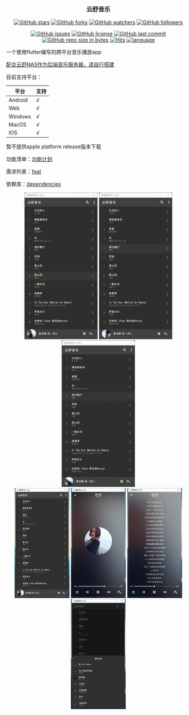 <h3 align="center">云舒音乐</h3>
<div align="center">

[![GitHub stars](https://img.shields.io/github/stars/itning/yunshu_music.svg?style=social&label=Stars)](https://github.com/itning/yunshu_music/stargazers)
[![GitHub forks](https://img.shields.io/github/forks/itning/yunshu_music.svg?style=social&label=Fork)](https://github.com/itning/yunshu_music/network/members)
[![GitHub watchers](https://img.shields.io/github/watchers/itning/yunshu_music.svg?style=social&label=Watch)](https://github.com/itning/yunshu_music/watchers)
[![GitHub followers](https://img.shields.io/github/followers/itning.svg?style=social&label=Follow)](https://github.com/itning?tab=followers)


</div>

<div align="center">

[![GitHub issues](https://img.shields.io/github/issues/itning/yunshu_music.svg)](https://github.com/itning/yunshu_music/issues)
[![GitHub license](https://img.shields.io/github/license/itning/yunshu_music.svg)](https://github.com/itning/yunshu_music/blob/master/LICENSE)
[![GitHub last commit](https://img.shields.io/github/last-commit/itning/yunshu_music.svg)](https://github.com/itning/yunshu_music/commits)
[![GitHub repo size in bytes](https://img.shields.io/github/repo-size/itning/yunshu_music.svg)](https://github.com/itning/yunshu_music)
[![Hits](https://hitcount.itning.top?u=itning&r=yunshu_music)](https://github.com/itning/hit-count)
[![language](https://img.shields.io/badge/language-Dart-green.svg)](https://github.com/itning/yunshu_music)

</div>

一个使用flutter编写的跨平台音乐播放app

[配合云舒NAS作为后端音乐服务器，请自行搭建](https://github.com/itning/yunshu-nas)

目前支持平台：

| 平台    | 支持 |
| ------- | ---- |
| Android | √    |
| Web     | √    |
| Windows | √    |
| MacOS   | √    |
| IOS     | √    |

暂不提供apple platform release版本下载

功能清单：[功能计划](https://github.com/itning/yunshu_music/projects/1)

需求列表：[feat](https://github.com/itning/yunshu_music/issues)

依赖库：[dependencies](https://github.com/itning/yunshu_music/blob/master/yunshu_music/pubspec.yaml#L29)

<div  align="center">
<img width="200" height="400" src="https://raw.githubusercontent.com/itning/yunshu_music/master/pic/a.gif"/> 
<img width="200" height="400" src="https://raw.githubusercontent.com/itning/yunshu_music/master/pic/b.gif"/> 
<img width="200" height="400" src="https://raw.githubusercontent.com/itning/yunshu_music/master/pic/c.gif"/>
</div>

<div  align="center">
<img width="150" height="300" src="https://raw.githubusercontent.com/itning/yunshu_music/master/pic/a.jpg"/> 
<img width="150" height="300" src="https://raw.githubusercontent.com/itning/yunshu_music/master/pic/b.jpg"/> 
<img width="150" height="300" src="https://raw.githubusercontent.com/itning/yunshu_music/master/pic/c.jpg"/>
<img width="150" height="300" src="https://raw.githubusercontent.com/itning/yunshu_music/master/pic/d.jpg"/>
</div>

